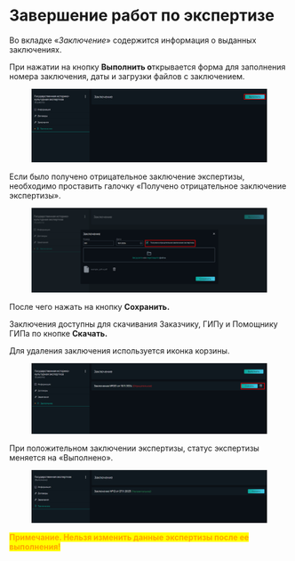 # Завершение работ по экспертизе

Во вкладке «_Заключение_» содержится информация о выданных заключениях.

При нажатии на кнопку **Выполнить о**ткрывается форма для заполнения номера заключения, даты и загрузки файлов с заключением.

<figure><img src="../gitbook/assets/image (1849).png" alt=""><figcaption></figcaption></figure>

Если было получено отрицательное заключение экспертизы, необходимо проставить галочку «Получено отрицательное заключение экспертизы».

<figure><img src="../gitbook/assets/image (1850).png" alt=""><figcaption></figcaption></figure>

После чего нажать на кнопку **Сохранить.**

Заключения доступны для скачивания Заказчику, ГИПу и Помощнику ГИПа по кнопке **Скачать.**

Для удаления заключения используется иконка корзины.

<figure><img src="../gitbook/assets/image (1852).png" alt=""><figcaption></figcaption></figure>

При положительном заключении экспертизы, статус экспертизы меняется на «Выполнено».

<figure><img src="../gitbook/assets/image (1853).png" alt=""><figcaption></figcaption></figure>

<mark style="color:orange;">**Примечание. Нельзя изменить данные экспертизы после ее выполнения!**</mark>
